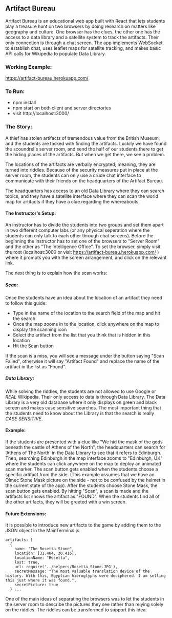 ## Artifact Bureau

Artifact Bureau is an educational web app built with React that lets students play a treasure hunt on two browsers by doing research on matters like geography and culture.
One browser has the clues, the other one has the access to a data library and a satellite system to track the artifacts. Their only connection is through a chat screen.
The app implements WebSocket to establish chat, uses leaflet maps for satellite tracking, and makes basic API calls for Wikipedia to populate Data Library.

### Working Example:
https://artifact-bureau.herokuapp.com/

### To Run:
- npm install
- npm start on both client and server directories
- visit http://localhost:3000/

### The Story:

A thief has stolen artifacts of tremendous value from the British Museum, and the students are tasked with finding the artifacts.
Luckily we have found the scoundrel's server room, and send the half of our students there to get the hiding places of the artifacts. But when we get there, we see a problem.

The locations of the artifacts are verbally encrypted; meaning, they are turned into riddles. Because of the security measures put in place at the server room, the students can only use a crude chat interface to communicate with their friends on the headquarters of the Artifact Bureau.

The headquarters has access to an old Data Library where they can search topics, and they have a satellite interface where they can scan the world map for artifacts if they have a clue regarding the whereabouts.

#### The Instructor's Setup:
An instructor has to divide the students into two groups and set them apart in two different computer labs (or any physical seperation where the students can only talk to each other through chat screens). Before the beginning the instructor has to set one of the browsers to "Server Room" and the other as "The Intelligence Office". To set the browser, simply visit the root (localhost:3000 or visit https://artifact-bureau.herokuapp.com/ ) where it prompts you with the screen arrangement, and click on the relevant link.

The next thing is to explain how the scan works:

##### Scan:
Once the students have an idea about the location of an artifact they need to follow this guide:
- Type in the name of the location to the search field of the map and hit the search
- Once the map zooms in to the location, click anywhere on the map to display the scanning icon
- Select the artifact from the list that you think that is hidden in this location
- Hit the Scan button

If the scan is a miss, you will see a message under the button saying "Scan Failed", otherwise it will say "Artifact Found" and replace the name of the artifact in the list as "Found".

##### Data Library:
While solving the riddles, the students are not allowed to use Google or *REAL* Wikipedia. Their only access to data is through Data Library.
The Data Library is a very old database where it only displays on green and black screen and makes case sensitive searches. The most important thing that the students need to know about the Library is that the search is really *CASE SENSITIVE*.

#### Example:
If the students are presented with a clue like "We hid the mask of the gods beneath the castle of Athens of the North", the headquarters can search for 'Athens of The North' in the Data Library to see that it refers to Edinburgh.
Then, searching Edinburgh in the map interface zooms to "Edinburgh, UK" where the students can click anywhere on the map to deploy an animated scan marker.
The scan button gets enabled when the students choose a specific artifact from the side. (This example assumes that we have an Olmec Stone Mask picture on the side - not to be confused by the helmet in the current state of the app).
After the students choose Stone Mask, the scan button gets enabled. By hitting "Scan", a scan is made and the artifacts list shows the artifact as "FOUND". When the students find all of the other artifacts, they will be greeted with a win screen.

#### Future Extensions:
It is possible to introduce new artifacts to the game by adding them to the JSON object in the MainTerminal.js

```
artifacts: [
  {
    name: "The Rosetta Stone",
    location: [31.404, 30.416],
    locationName: "Rosetta",
    lost: true,
    url: require('../helpers/Rosetta_Stone.JPG'),
    secretMessage: "The most valuable translation device of the history. With this, Egyptian hieroglyphs were deciphered. I am selling this just where it was found.",
    secretPicture: true
  } ...
```
One of the main ideas of separating the browsers was to let the students in the server room to describe the pictures they see rather than relying solely on the riddles. The riddles can be transformed to support this idea.
